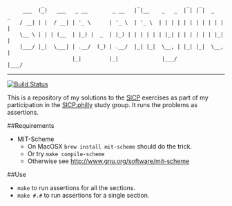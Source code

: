 ```
           _                              _               _   _         
     ___  (_)   ___   _ __        _ __   | |__    _   _  | | | |  _   _ 
    / __| | |  / __| | '_ \      | '_ \  | '_ \  | | | | | | | | | | | |
    \__ \ | | | (__  | |_) |  _  | |_) | | | | | | |_| | | | | | | |_| |
    |___/ |_|  \___| | .__/  (_) | .__/  |_| |_|  \__, | |_| |_|  \__, |
                     |_|         |_|              |___/           |___/ 
```
---
[![Build Status](https://travis-ci.org/dkinzer/sicp.philly.png?branch=master)](https://travis-ci.org/dkinzer/sicp.philly)

This is a repository of my solutions to the [SICP][1] exercises as part of my
participation in the [SICP.philly][2] study group.  It runs the problems as
assertions.

##Requirements

* MIT-Scheme
  - On MacOSX `brew install mit-scheme` should do the trick.
  - Or try `make compile-scheme`
  - Otherwise see http://www.gnu.org/software/mit-scheme

##Use
- `make`     to run assertions for all the sections.
- `make #.#` to run assertions for a single section.

[1]: http://mitpress.mit.edu/sicp/full-text/book/book-Z-H-4.html
[2]: http://www.meetup.com/Clojadelphia
